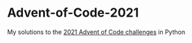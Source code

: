 # Advent-of-Code-2021
My solutions to the [2021 Advent of Code challenges](https://adventofcode.com/2021) in Python

